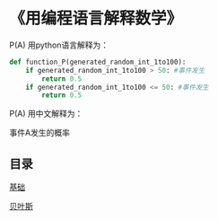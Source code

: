 # 《用编程语言解释数学》

P(A) 用python语言解释为：
```python
def function_P(generated_random_int_1to100):
    if generated_random_int_1to100 > 50: #事件发生
        return 0.5
    if generated_random_int_1to100 <= 50: #事件发生
        return 0.5
```
P(A) 用中文解释为：

事件A发生的概率

## 目录

[基础](https://github.com/guotong1988/Math_Is_A_Program_Language/blob/main/Basic0.md)

[贝叶斯](https://github.com/guotong1988/Math_Is_A_Program_Language/blob/main/Bayes.md)
